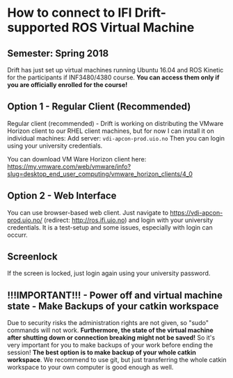 # How to connect to IFI Drift-supported ROS Virtual Machine
## Semester: Spring 2018

Drift has just set up virtual machines running Ubuntu 16.04 and ROS Kinetic for the participants if INF3480/4380 course. **You can access them only if you are officially enrolled for the course!**

## Option 1 - Regular Client (Recommended)

Regular client (recommended) - Drift is working on distributing the VMware Horizon client to our RHEL client machines, but for now I can install it on individual machines: Add server: `vdi-apcon-prod.uio.no` Then you can login using your university credentials.

You can download VM Ware Horizon client here: https://my.vmware.com/web/vmware/info?slug=desktop_end_user_computing/vmware_horizon_clients/4_0

## Option 2 - Web Interface

You can use browser-based web client. Just navigate to https://vdi-apcon-prod.uio.no/ (redirect: http://ros.ifi.uio.no) and login with your university credentials. It is a test-setup and some issues, especially with login can occurr.

## Screenlock

If the screen is locked, just login again using your university password.

## !!!IMPORTANT!!! - Power off and virtual machine state - Make Backups of your catkin workspace

Due to security risks the administration rights are not given, so "sudo" commands will not work. **Furthermore, the state of the virtual machine after shutting down or connection breaking might not be saved!** So it's very important for you to make backups of your work before ending the session! **The best option is to make backup of your whole catkin workspace**. We recommend to use git, but just transferring the whole catkin workspace to your own computer is good enough as well.
